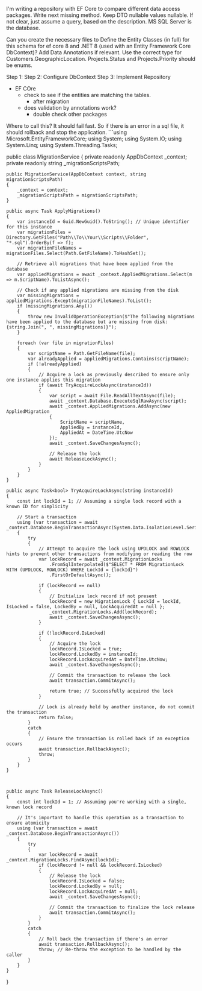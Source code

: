 
I'm writing a repository with EF Core to compare different data access packages. Write next missing method. Keep DTO nullable values nullable. If not clear, just assume a query, based on the description. MS SQL Server is the database.


Can you create the necessary files to Define the Entity Classes (in full) for this schema for ef core 8 and .NET 8 (used with an Entity Framework Core DbContext)? Add Data Annotations if relevant.
Use the correct type for Customers.GeographicLocation.  Projects.Status and Projects.Priority should be enums.


Step 1: 
Step 2: Configure DbContext
Step 3: Implement Repository


- EF COre
    - check to see if the entities are matching the tables. 
        - after migration
    - does validation by annotations work?
        - double check other packages







Where to call this? It should fail fast. So if there is an error in a sql file, it should rollback and stop the application. ```using Microsoft.EntityFrameworkCore;
using System;
using System.IO;
using System.Linq;
using System.Threading.Tasks;

public class MigrationService
{
    private readonly AppDbContext _context;
    private readonly string _migrationScriptsPath;

    public MigrationService(AppDbContext context, string migrationScriptsPath)
    {
        _context = context;
        _migrationScriptsPath = migrationScriptsPath;
    }

    public async Task ApplyMigrations()
    {
        var instanceId = Guid.NewGuid().ToString(); // Unique identifier for this instance
        var migrationFiles = Directory.GetFiles("Path\\To\\Your\\Scripts\\Folder", "*.sql").OrderBy(f => f);
        var migrationFileNames = migrationFiles.Select(Path.GetFileName).ToHashSet();

        // Retrieve all migrations that have been applied from the database
        var appliedMigrations = await _context.AppliedMigrations.Select(m => m.ScriptName).ToListAsync();

        // Check if any applied migrations are missing from the disk
        var missingMigrations = appliedMigrations.Except(migrationFileNames).ToList();
        if (missingMigrations.Any())
        {
            throw new InvalidOperationException($"The following migrations have been applied to the database but are missing from disk: {string.Join(", ", missingMigrations)}");
        }

        foreach (var file in migrationFiles)
        {
            var scriptName = Path.GetFileName(file);
            var alreadyApplied = appliedMigrations.Contains(scriptName);
            if (!alreadyApplied)
            {
                // Acquire a lock as previously described to ensure only one instance applies this migration
                if (await TryAcquireLockAsync(instanceId))
                {
                    var script = await File.ReadAllTextAsync(file);
                    await _context.Database.ExecuteSqlRawAsync(script);
                    await _context.AppliedMigrations.AddAsync(new AppliedMigration
                    {
                        ScriptName = scriptName,
                        AppliedBy = instanceId,
                        AppliedAt = DateTime.UtcNow
                    });
                    await _context.SaveChangesAsync();

                    // Release the lock
                    await ReleaseLockAsync();
                }
            }
        }
    }

    public async Task<bool> TryAcquireLockAsync(string instanceId)
    {
        const int lockId = 1; // Assuming a single lock record with a known ID for simplicity

        // Start a transaction
        using (var transaction = await _context.Database.BeginTransactionAsync(System.Data.IsolationLevel.Serializable))
        {
            try
            {
                // Attempt to acquire the lock using UPDLOCK and ROWLOCK hints to prevent other transactions from modifying or reading the row
                var lockRecord = await _context.MigrationLocks
                    .FromSqlInterpolated($"SELECT * FROM MigrationLock WITH (UPDLOCK, ROWLOCK) WHERE LockId = {lockId}")
                    .FirstOrDefaultAsync();

                if (lockRecord == null)
                {
                    // Initialize lock record if not present
                    lockRecord = new MigrationLock { LockId = lockId, IsLocked = false, LockedBy = null, LockAcquiredAt = null };
                    _context.MigrationLocks.Add(lockRecord);
                    await _context.SaveChangesAsync();
                }

                if (!lockRecord.IsLocked)
                {
                    // Acquire the lock
                    lockRecord.IsLocked = true;
                    lockRecord.LockedBy = instanceId;
                    lockRecord.LockAcquiredAt = DateTime.UtcNow;
                    await _context.SaveChangesAsync();

                    // Commit the transaction to release the lock
                    await transaction.CommitAsync();

                    return true; // Successfully acquired the lock
                }

                // Lock is already held by another instance, do not commit the transaction
                return false;
            }
            catch
            {
                // Ensure the transaction is rolled back if an exception occurs
                await transaction.RollbackAsync();
                throw;
            }
        }
    }



    public async Task ReleaseLockAsync()
    {
        const int lockId = 1; // Assuming you're working with a single, known lock record

        // It's important to handle this operation as a transaction to ensure atomicity
        using (var transaction = await _context.Database.BeginTransactionAsync())
        {
            try
            {
                var lockRecord = await _context.MigrationLocks.FindAsync(lockId);
                if (lockRecord != null && lockRecord.IsLocked)
                {
                    // Release the lock
                    lockRecord.IsLocked = false;
                    lockRecord.LockedBy = null;
                    lockRecord.LockAcquiredAt = null;
                    await _context.SaveChangesAsync();

                    // Commit the transaction to finalize the lock release
                    await transaction.CommitAsync();
                }
            }
            catch
            {
                // Roll back the transaction if there's an error
                await transaction.RollbackAsync();
                throw; // Re-throw the exception to be handled by the caller
            }
        }
    }


}
``` Also the filepath should be configurable